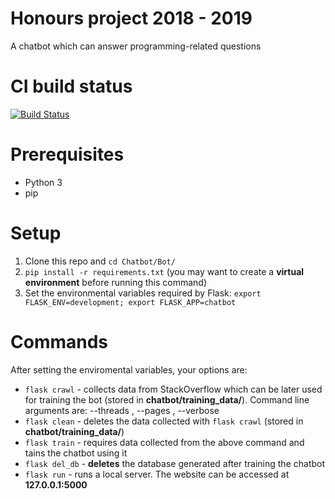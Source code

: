 # Honours project 2018 - 2019
A chatbot which can answer programming-related questions

# CI build status
[![Build Status](https://travis-ci.org/Ligh7bringer/Chatbot.svg?branch=master)](https://travis-ci.org/Ligh7bringer/Chatbot)

# Prerequisites
* Python 3
* pip

# Setup
1. Clone this repo and `` cd Chatbot/Bot/ ``
2. ``pip install -r requirements.txt``
 (you may want to create a **virtual environment** before running this command)
3. Set the environmental variables required by Flask:
 `` export FLASK_ENV=development; export FLASK_APP=chatbot ``

# Commands
After setting the enviromental variables, your options are:
* `` flask crawl `` - collects data from StackOverflow which can be later used for training the bot (stored in **chatbot/training_data/**). Command line arguments are:
--threads <int>, --pages <int>, --verbose <bool> 
* `` flask clean `` - deletes the data collected with `` flask crawl `` (stored in **chatbot/training_data/**)
* `` flask train `` - requires data collected from the above command and tains the chatbot using it
* `` flask del_db `` - **deletes** the database generated after training the chatbot
* `` flask run `` - runs a local server. The website can be accessed at **127.0.0.1:5000**
